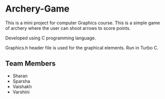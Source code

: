 # Archery-Game

This is a mini project for computer Graphics course. This is a simple game of archery where the user can shoot arrows to score points.

Developed using C programming language.

Graphics.h header file is used for the graphical elements. Run in Turbo C.

## Team Members
* Sharan
* Sparsha
* Vaishakh
* Varshini

